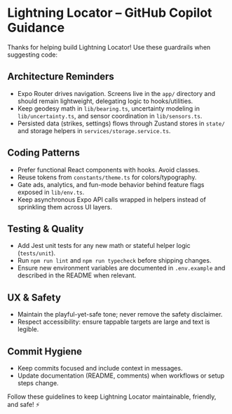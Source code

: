 # Lightning Locator – GitHub Copilot Guidance

Thanks for helping build Lightning Locator! Use these guardrails when suggesting code:

## Architecture Reminders
- Expo Router drives navigation. Screens live in the `app/` directory and should remain lightweight, delegating logic to hooks/utilities.
- Keep geodesy math in `lib/bearing.ts`, uncertainty modeling in `lib/uncertainty.ts`, and sensor coordination in `lib/sensors.ts`.
- Persisted data (strikes, settings) flows through Zustand stores in `state/` and storage helpers in `services/storage.service.ts`.

## Coding Patterns
- Prefer functional React components with hooks. Avoid classes.
- Reuse tokens from `constants/theme.ts` for colors/typography.
- Gate ads, analytics, and fun-mode behavior behind feature flags exposed in `lib/env.ts`.
- Keep asynchronous Expo API calls wrapped in helpers instead of sprinkling them across UI layers.

## Testing & Quality
- Add Jest unit tests for any new math or stateful helper logic (`tests/unit`).
- Run `npm run lint` and `npm run typecheck` before shipping changes.
- Ensure new environment variables are documented in `.env.example` and described in the README when relevant.

## UX & Safety
- Maintain the playful-yet-safe tone; never remove the safety disclaimer.
- Respect accessibility: ensure tappable targets are large and text is legible.

## Commit Hygiene
- Keep commits focused and include context in messages.
- Update documentation (README, comments) when workflows or setup steps change.

Follow these guidelines to keep Lightning Locator maintainable, friendly, and safe! ⚡

